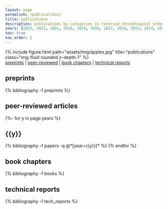 ```yaml
---
layout: page
permalink: /publications/
title: publications
description: publications by categories in reversed chronological order
years: [2023, 2022, 2021, 2020, 2019, 2018, 2017, 2016, 2015, 2014, 2013, 2011, 2009, 2008, 2006]
nav: true
nav_order: 2
---
```

<!-- _pages/publications.md -->
<div class="publications">

<div class="row">
    <div class="col-sm mt-3 mt-md-0">
        {% include figure.html path="assets/img/apples.jpg" title="publications" class="img-fluid rounded z-depth-1" %}
    </div>
</div>
<div class="caption">
<a href="#preprint">preprints</a> | 
<a href="#peer">peer-reviewed</a> | 
<a href="#books">book chapters</a> |
<a href="#reports">technical reports</a>
</div>


<!-- <p>
<a href="#preprint">preprints</a> | 
<a href="#peer">peer-reviewed</a> | 
<a href="#books">books and book chapters</a> |
<a href="#reports">technical reports, etc.</a>
</p> -->

<div id="preprint">
<h2>preprints</h2>
</div>

{% bibliography -f preprints %}

<div id="peer">
<h2>peer-reviewed articles</h2>
</div>

{%- for y in page.years %}
  <h2 class="year">{{y}}</h2>
  {% bibliography -f papers -q @*[year={{y}}]* %}
{% endfor %}

<div id="books">
<h2>book chapters</h2>
</div>

{% bibliography -f books %}

<div id="reports">
<h2>technical reports</h2>
</div>

{% bibliography -f tech_reports %}




</div>
